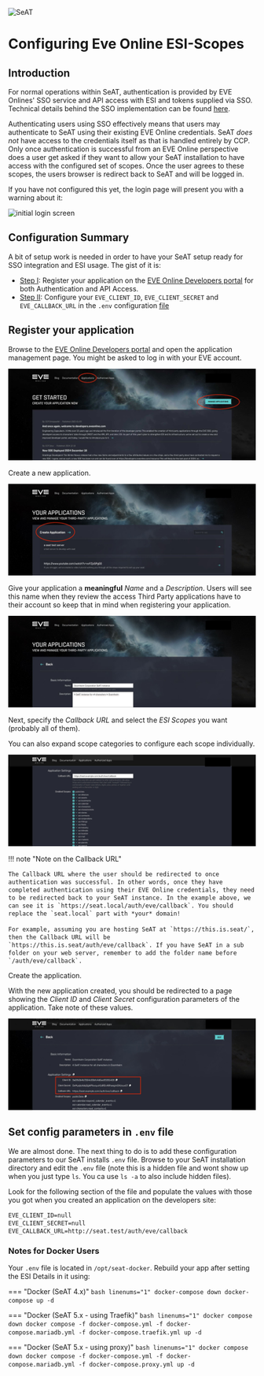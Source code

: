 ![SeAT](https://i.imgur.com/aPPOxSK.png)

# Configuring Eve Online ESI-Scopes

## Introduction

For normal operations within SeAT, authentication is provided by EVE Onlines' SSO service and API access with ESI and tokens supplied via SSO. Technical details behind the SSO implementation can be found [here](https://eveonline-third-party-documentation.readthedocs.io/en/latest/sso/index.html).

Authenticating users using SSO effectively means that users may authenticate to SeAT using their existing EVE Online credentials. SeAT *does not* have access to the credentials itself as that is handled entirely by CCP. Only once authentication is successful from an EVE Online perspective does a user get asked if they want to allow your SeAT installation to have access with the configured set of scopes. Once the user agrees to these scopes, the users browser is redirect back to SeAT and will be logged in.

If you have not configured this yet, the login page will present you with a warning about it:

![initial login screen](https://i.imgur.com/B6qhwO8.png)

## Configuration Summary

A bit of setup work is needed in order to have your SeAT setup ready for SSO integration and ESI usage. The gist of it is:

- [Step I](#register-your-application): Register your application on the [EVE Online Developers portal] for both Authentication and API Access.
- [Step II](#set-config-parameters-in-env-file): Configure your `EVE_CLIENT_ID`, `EVE_CLIENT_SECRET` and `EVE_CALLBACK_URL` in the `.env` configuration [file]

## Register your application

Browse to the [EVE Online Developers portal] and open the application management page. You might be asked to log in with your EVE account.

![developer_page_login](../img/eve-developer-page-login.jpg)

Create a new application.

![developer_page_login](../img/eve-developer-page-new-application.jpg)

Give your application a **meaningful** *Name* and a *Description*. Users will see this name when they review the access Third Party applications have to their account so keep that in mind when registering your application.

![new sso application](../img/eve-developer-page-application-name.jpg)

Next, specify the *Callback URL* and select the *ESI Scopes* you want (probably all of them).

You can also expand scope categories to configure each scope individually.

![new sso application](../img/eve-developer-page-application-settings.jpg)

!!! note "Note on the Callback URL"

    The Callback URL where the user should be redirected to once authentication was successful. In other words, once they have completed authentication using their EVE Online credentials, they need to be redirected back to your SeAT instance. In the example above, we can see it is `https://seat.local/auth/eve/callback`. You should replace the `seat.local` part with *your* domain!

    For example, assuming you are hosting SeAT at `https://this.is.seat/`, then the Callback URL will be `https://this.is.seat/auth/eve/callback`. If you have SeAT in a sub folder on your web server, remember to add the folder name before `/auth/eve/callback`.

Create the application.

With the new application created, you should be redirected to a page showing the *Client ID* and *Client Secret* configuration parameters of the application. Take note of these values.

![new sso application](../img/eve-developer-page-application-details.jpg)

## Set config parameters in `.env` file

We are almost done. The next thing to do is to add these configuration parameters to our SeAT installs `.env` file. Browse to your SeAT installation directory and edit the `.env` file (note this is a hidden file and wont show up when you just type `ls`. You ca use `ls -a` to also include hidden files).

Look for the following section of the file and populate the values with those you got when you created an application on the developers site:

```text linenums="1"
EVE_CLIENT_ID=null
EVE_CLIENT_SECRET=null
EVE_CALLBACK_URL=http://seat.test/auth/eve/callback
```

### Notes for Docker Users
Your `.env` file is located in `/opt/seat-docker`. Rebuild your app after setting the ESI Details in it using:

=== "Docker (SeAT 4.x)"
    ```bash linenums="1"
    docker-compose down
    docker-compose up -d
    ```

=== "Docker (SeAT 5.x - using Traefik)"
    ```bash linenums="1"
    docker compose down
    docker compose -f docker-compose.yml -f docker-compose.mariadb.yml -f docker-compose.traefik.yml up -d
    ```

=== "Docker (SeAT 5.x - using proxy)"
    ```bash linenums="1"
    docker compose down
    docker compose -f docker-compose.yml -f docker-compose.mariadb.yml -f docker-compose.proxy.yml up -d
    ```

[EVE Online Developers portal]: https://developers.eveonline.com/
[file]: https://github.com/eveseat/seat/blob/b067bd3e742a79c35b5fa44ff77380a9187a27cf/.env.example#L21-L23

